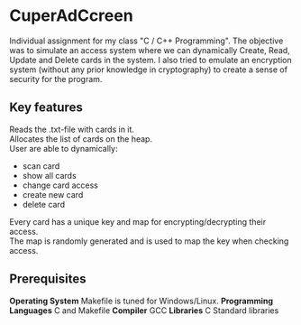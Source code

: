 # CuperAdCcreen
Individual assignment for my class "C / C++ Programming". The objective was to simulate an access system where we can dynamically Create, Read, Update and Delete cards in the system. I also tried to emulate an encryption system (without any prior knowledge in cryptography) to create a sense of security for the program.

## Key features
Reads the .txt-file with cards in it.  
Allocates the list of cards on the heap.  
User are able to dynamically:
* scan card
* show all cards
* change card access
* create new card
* delete card

Every card has a unique key and map for encrypting/decrypting their access.  
The map is randomly generated and is used to map the key when checking access.

## Prerequisites
**Operating System** Makefile is tuned for Windows/Linux.
**Programming Languages** C and Makefile
**Compiler** GCC
**Libraries** C Standard libraries
